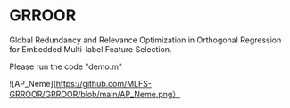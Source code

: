 # GRROOR
Global Redundancy and Relevance Optimization in Orthogonal Regression for Embedded Multi-label Feature Selection.

Please run the code "demo.m"

![AP_Neme](https://github.com/MLFS-GRROOR/GRROOR/blob/main/AP_Neme.png）
